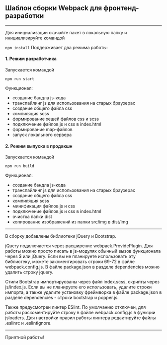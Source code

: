 ## Шаблон сборки Webpack для фронтенд-разработки
***
Для инициализации скачайте пакет в локальную папку и инициализируйте командой

` npm install `
Поддерживает два режима работы:

#### 1. Режим разработчика
Запускается командой

` npm run start `

Функционал:
- создание бандла js-кода
- транспайлинг js для использования на старых браузерах
- создание общего файла css
- компиляция scss
- формирование хешей файлов css и scss
- подключение файлов js и css в index.html
- формирование map-файлов
- запуск локального сервера

#### 2. Режим выпуска в продакшн
Запускается командой

` npm run build `

Функционал:
- создание бандла js-кода
- транспайлинг js для использования на старых браузерах
- создание общего файла css
- компиляция scss
- минификация файлов js и css
- подключение файлов js и css в index.html
- очистка папки dist
- копирование изображений из папки src/img в dist/img
***
В сборку добавлены библиотеки jQuery и Bootstrap.

jQuery подключается через расширение webpack.ProvidePlugin. Для работы можно просто писать в js-модулях обычный вызов функционала через $ или jQuery. Если вы не планируете использовать эту библиотеку, можете закоментировать строки 69-72 в файле webpack.config.js. В файле package.json в разделе dependencies можно удалить строку jquery.

Стили Bootstrap импортируованы через файл index.scss, скрипты через js/index.js. Если вы не планируете его использовать, удалите строки импорта, а также удалите установку фреймворка в файле package.json в разделе dependencies - строки bootstrap и popper.js.

Также предусмотрен линтер ESlint. По умолчанию отключен, для работы раскоментируйте строку в файле webpack.config.js в функции jsloaders. Для настройки правил работы линтера редактируйте файлы .eslinrc и .eslintignore.

***
Приятной работы!
